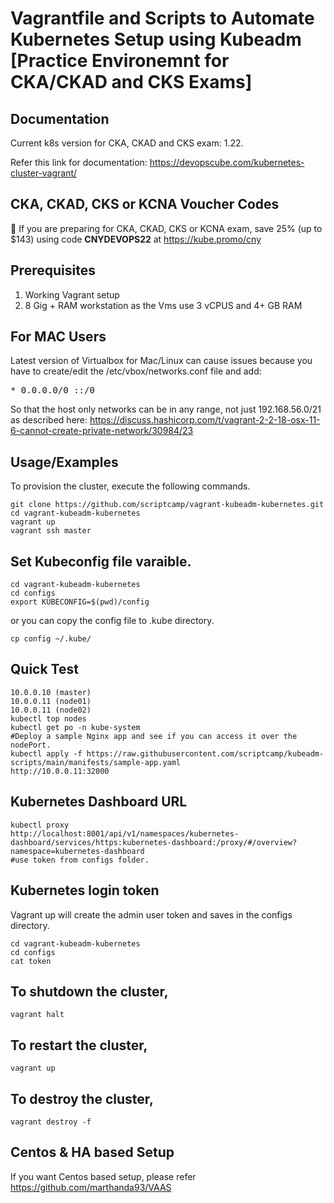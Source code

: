 
# Vagrantfile and Scripts to Automate Kubernetes Setup using Kubeadm [Practice Environemnt for CKA/CKAD and CKS Exams]

## Documentation

Current k8s version for CKA, CKAD and CKS exam: 1.22.

Refer this link for documentation: https://devopscube.com/kubernetes-cluster-vagrant/

## CKA, CKAD, CKS or KCNA Voucher Codes

🚀  If you are preparing for CKA, CKAD, CKS or KCNA exam, save 25% (up to $143) using code **CNYDEVOPS22** at https://kube.promo/cny

## Prerequisites

1. Working Vagrant setup
2. 8 Gig + RAM workstation as the Vms use 3 vCPUS and 4+ GB RAM

## For MAC Users

Latest version of Virtualbox for Mac/Linux can cause issues because you have to create/edit the /etc/vbox/networks.conf file and add:
<pre>* 0.0.0.0/0 ::/0</pre>

So that the host only networks can be in any range, not just 192.168.56.0/21 as described here:
https://discuss.hashicorp.com/t/vagrant-2-2-18-osx-11-6-cannot-create-private-network/30984/23
 
## Usage/Examples

To provision the cluster, execute the following commands.

```shell
git clone https://github.com/scriptcamp/vagrant-kubeadm-kubernetes.git
cd vagrant-kubeadm-kubernetes
vagrant up
vagrant ssh master
```

## Set Kubeconfig file varaible.

```shell
cd vagrant-kubeadm-kubernetes
cd configs
export KUBECONFIG=$(pwd)/config
```

or you can copy the config file to .kube directory.

```shell
cp config ~/.kube/
```

## Quick Test
```shell
10.0.0.10 (master)
10.0.0.11 (node01)
10.0.0.11 (node02)
kubectl top nodes
kubectl get po -n kube-system
#Deploy a sample Nginx app and see if you can access it over the nodePort.
kubectl apply -f https://raw.githubusercontent.com/scriptcamp/kubeadm-scripts/main/manifests/sample-app.yaml
http://10.0.0.11:32000
```

## Kubernetes Dashboard URL

```shell
kubectl proxy
http://localhost:8001/api/v1/namespaces/kubernetes-dashboard/services/https:kubernetes-dashboard:/proxy/#/overview?namespace=kubernetes-dashboard
#use token from configs folder.
```

## Kubernetes login token

Vagrant up will create the admin user token and saves in the configs directory.

```shell
cd vagrant-kubeadm-kubernetes
cd configs
cat token
```

## To shutdown the cluster, 

```shell
vagrant halt
```

## To restart the cluster,

```shell
vagrant up
```

## To destroy the cluster, 

```shell
vagrant destroy -f
```

## Centos & HA based Setup

If you want Centos based setup, please refer https://github.com/marthanda93/VAAS
  
